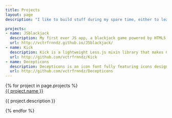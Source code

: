 ```yaml
---
title: Projects
layout: page
description: "I like to build stuff during my spare time, either to learn new skills, for fun or just to revisit topics that interest me. These are some of the projects I've been working on:"

projects:
- name: JSblackjack
  description: My first ever JS app, a blackjack game powered by HTML5, JS and CSS animations. Cool huh?
  url: http://vctrfrnndz.github.io/JSblackjack/
- name: Kick
  description: Kick is a lightweight Less.js mixin library that makes CSS even easier to work with.
  url: http://github.com/vctrfrnndz/Kick
- name: Decepticons
  description: Decepticons is an icon font fully featuring icons designed by myself.
  url: http://github.com/vctrfrnndz/Decepticons
---
```


<section>
{% for project in page.projects %}
    <article class="project">
        <a href="{{ project.url }}">{{ project.name }}</a>
        <p>{{ project.description }}</p>
    </article>
{% endfor %}
</section>